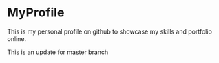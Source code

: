 # MyProfile
This is my personal profile on github to showcase my skills and portfolio online.

This is an update for master branch
